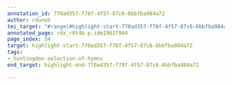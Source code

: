 ```yaml
---
annotation_id: 770ad357-f78f-4f57-87c6-6bbfba984a72
author: rdunn5
tei_target: "#range(#highlight-start-770ad357-f78f-4f57-87c6-6bbfba984a72, #highlight-end-770ad357-f78f-4f57-87c6-6bbfba984a72)"
annotated_page: rdx_r8t4b.p.idm19627904
page_index: 54
target: highlight-start-770ad357-f78f-4f57-87c6-6bbfba984a72
tags:
- huntingdon-selection-of-hymns
end_target: highlight-end-770ad357-f78f-4f57-87c6-6bbfba984a72

---
```

